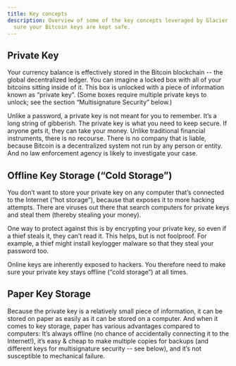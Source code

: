 ```yaml
---
title: Key concepts
description: Overview of some of the key concepts leveraged by Glacier to make
  sure your Bitcoin keys are kept safe.
---
```




## Private Key

Your currency balance is effectively stored in the Bitcoin
blockchain -- the global decentralized ledger. You can imagine a locked box
with all of your bitcoins sitting inside of it. This box is unlocked with
a piece of information known as “private key”. (Some boxes require multiple
private keys to unlock; see the section “Multisignature Security”
below.)

Unlike a password, a private key is not meant for you to remember.
It’s a long string of gibberish.
The private key is what you need to keep
secure. If anyone gets it, they can take your money. Unlike traditional
financial instruments, there is no recourse. There is no company that is
liable, because Bitcoin is a decentralized system not run by any person or
entity. And no law enforcement agency is likely to investigate your
case.

## Offline Key Storage (“Cold Storage”)

You don’t want to store your
private key on any computer that’s connected to the Internet (“hot
storage”), because that exposes it to more hacking attempts. There are
viruses out there that search computers for private keys and steal them
(thereby stealing your money).

One way to protect against this is by
encrypting your private key, so even if a thief steals it, they can’t read
it. This helps, but is not foolproof. For example, a thief might install
keylogger malware so that they steal your password too.

Online keys are
inherently exposed to hackers. You therefore need to make sure your private
key stays offline (“cold storage”) at all times.

## Paper Key Storage

Because
the private key is a relatively small piece of information, it can be stored
on paper as easily as it can be stored on a computer. And when it comes to
key storage, paper has various advantages compared to computers: It’s always
offline (no chance of accidentally connecting it to the Internet!), it’s
easy & cheap to make multiple copies for backups (and different keys for
multisignature security -- see below), and it’s not susceptible to
mechanical failure.
